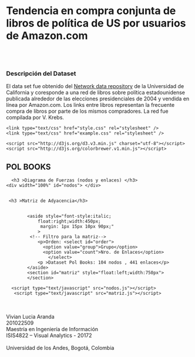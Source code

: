 
# Tendencia en compra conjunta de libros de política de US por usuarios de Amazon.com
<br/><br/>
### Descripción del Dataset 
El data set fue obtenido del [Network data repository](http://networkdata.ics.uci.edu/data.php?d=polbooks) de la Universidad de California y coresponde a una red de libros sobre política estadounidense publicada alrededor de las elecciones presidenciales de 2004 y vendida en línea por Amazon.com. Los links entre libros representan la frecuente compra de libros por parte de los mismos compradores. La red fue compilada por V. Krebs.
	
<html class="ocks-org do-not-copy">
<head>

	<link type="text/css" href="style.css" rel="stylesheet" />	
	<link type="text/css" href="example.css" rel="stylesheet" />
  
	<script src="http://d3js.org/d3.v3.min.js" charset="utf-8"></script>
	<script src="http://d3js.org/colorbrewer.v1.min.js"></script>

  
</head>
<body>
    <div>
      <h2>POL BOOKS</h2>
      
      <h3 >Diagrama de Fuerzas (nodos y enlaces) </h3>
    <div width="100%" id="nodos"> </div>
 	
	 
	 <h3 >Matriz de Adyacencia</h3> 


	        <aside style="font-style:italic;
				float:right;width:450px;
				 margin: 1px 15px 10px 90px;"
				>
	         <!-- Filtro para la matriz--> 
	         	<p>Orden: <select id="order">
				  <option value="group">Grupo</option>
				  <option value="count">Nro. de Enlaces</option>
					</select>
				<p >Dataset Pol Books: 104 nodos , 441 enlaces</p>
			</aside>
          	<section id="matriz" style="float:left;width:750px">
		    </section>

	  <script type="text/javascript" src="nodos.js"></script>
	   <script type="text/javascript" src="matriz.js"></script>
	   
   <div>
</body>
</html>

<br/><br/>
Vivian Lucia Aranda<br/>
201022509<br/>
Maestría en Ingeniería de Información <br/>
ISIS4822 – Visual Analytics - 20172 <br/>		
Universidad de los Andes, Bogotá, Colombia

